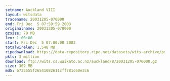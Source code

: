 ```yaml
---
setname: Auckland VIII
layout: witsdata
tracename: 20031205-070000
end: Fri Dec  5 07:59:59 2003
originalname: 20031205-070000
gzsize: 78 MB
len: 1:00:00
start: Fri Dec  5 07:00:00 2003
totalwirelen: 1,548 MB
ripedownload: https://data-repository.ripe.net/datasets/wits-archive/pma/long/auck/8//20031205-070000.gz
pkts: 3 million
download: ftp://wits.cs.waikato.ac.nz/auckland/8/20031205-070000.gz
size: 302 MB
md5: b735555f26541082611cff781c60e3c6
---
```


